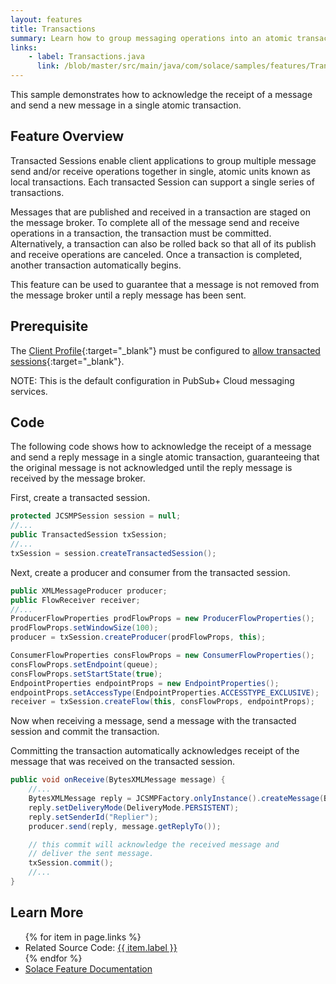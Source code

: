 ```yaml
---
layout: features
title: Transactions
summary: Learn how to group messaging operations into an atomic transaction.
links:
    - label: Transactions.java
      link: /blob/master/src/main/java/com/solace/samples/features/Transactions.java
---
```


This sample demonstrates how to acknowledge the receipt of a message and send a new message in a single atomic transaction.

## Feature Overview

Transacted Sessions enable client applications to group multiple message send and/or receive operations together in single, atomic units known as local transactions. Each transacted Session can support a single series of transactions.

Messages that are published and received in a transaction are staged on the message broker. To complete all of the message send and receive operations in a transaction, the transaction must be committed. Alternatively, a transaction can also be rolled back so that all of its publish and receive operations are canceled. Once a transaction is completed, another transaction automatically begins.

This feature can be used to guarantee that a message is not removed from the message broker until a reply message has been sent.

## Prerequisite

The [Client Profile](https://docs.solace.com/Configuring-and-Managing/Configuring-Client-Profiles.htm){:target="_blank"} must be configured to [allow transacted sessions](https://docs.solace.com/Configuring-and-Managing/Configuring-Client-Profiles.htm#Allow-Trans-Sess){:target="_blank"}.

NOTE:  This is the default configuration in PubSub+ Cloud messaging services.

## Code

The following code shows how to acknowledge the receipt of a message and send a reply message in a single atomic transaction, guaranteeing that the original message is not acknowledged until the reply message is received by the message broker.

First, create a transacted session.

```java
protected JCSMPSession session = null;
//...
public TransactedSession txSession;
//...
txSession = session.createTransactedSession();
```

Next, create a producer and consumer from the transacted session.

```java
public XMLMessageProducer producer;
public FlowReceiver receiver;
//...
ProducerFlowProperties prodFlowProps = new ProducerFlowProperties();
prodFlowProps.setWindowSize(100);
producer = txSession.createProducer(prodFlowProps, this);

ConsumerFlowProperties consFlowProps = new ConsumerFlowProperties();
consFlowProps.setEndpoint(queue);
consFlowProps.setStartState(true);
EndpointProperties endpointProps = new EndpointProperties();
endpointProps.setAccessType(EndpointProperties.ACCESSTYPE_EXCLUSIVE);
receiver = txSession.createFlow(this, consFlowProps, endpointProps);
```

Now when receiving a message, send a message with the transacted session and commit the transaction.

Committing the transaction automatically acknowledges receipt of the message that was received on the transacted session.

```java
public void onReceive(BytesXMLMessage message) {
    //...
    BytesXMLMessage reply = JCSMPFactory.onlyInstance().createMessage(BytesXMLMessage.class);
    reply.setDeliveryMode(DeliveryMode.PERSISTENT);
    reply.setSenderId("Replier");
    producer.send(reply, message.getReplyTo());

    // this commit will acknowledge the received message and
    // deliver the sent message.
    txSession.commit();
    //...
}
```

## Learn More

<ul>
{% for item in page.links %}
<li>Related Source Code: <a href="{{ site.repository }}{{ item.link }}" target="_blank">{{ item.label }}</a></li>
{% endfor %}
<li><a href="https://docs.solace.com/Solace-JMS-API/Using-Transacted-Sessions.htm?Highlight=Transactions" target="_blank">Solace Feature Documentation</a></li>
</ul>


 